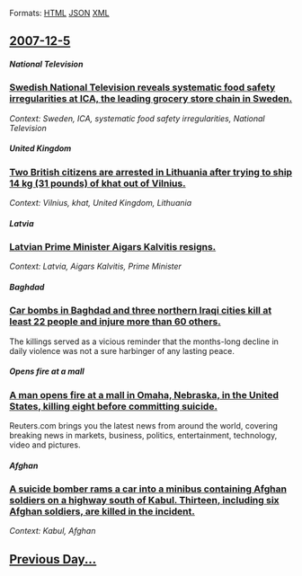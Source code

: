 
Formats: [HTML](2007/12/5/index.html)  [JSON](2007/12/5/index.json)  [XML](2007/12/5/index.xml)  

## [2007-12-5](/news/2007/12/5/index.md)

##### National Television
### [ Swedish National Television reveals systematic food safety irregularities at ICA, the leading grocery store chain in Sweden. ](/news/2007/12/5/swedish-national-television-reveals-systematic-food-safety-irregularities-at-ica-the-leading-grocery-store-chain-in-sweden.md)
_Context: Sweden, ICA, systematic food safety irregularities, National Television_

##### United Kingdom
### [ Two British citizens are arrested in Lithuania after trying to ship 14 kg (31 pounds) of khat out of Vilnius. ](/news/2007/12/5/two-british-citizens-are-arrested-in-lithuania-after-trying-to-ship-14-kg-31-pounds-of-khat-out-of-vilnius.md)
_Context: Vilnius, khat, United Kingdom, Lithuania_

##### Latvia
### [ Latvian Prime Minister Aigars Kalvitis resigns. ](/news/2007/12/5/latvian-prime-minister-aigars-kalva-tis-resigns.md)
_Context: Latvia, Aigars Kalvitis, Prime Minister_

##### Baghdad
### [ Car bombs in Baghdad and three northern Iraqi cities kill at least 22 people and injure more than 60 others. ](/news/2007/12/5/car-bombs-in-baghdad-and-three-northern-iraqi-cities-kill-at-least-22-people-and-injure-more-than-60-others.md)
The killings served as a vicious reminder that the months-long decline in daily violence was not a sure harbinger of any lasting peace.

##### Opens fire at a mall
### [ A man opens fire at a mall in Omaha, Nebraska, in the United States, killing eight before committing suicide. ](/news/2007/12/5/a-man-opens-fire-at-a-mall-in-omaha-nebraska-in-the-united-states-killing-eight-before-committing-suicide.md)
Reuters.com brings you the latest news from around the world, covering breaking news in markets, business, politics, entertainment, technology, video and pictures.

##### Afghan
### [ A suicide bomber rams a car into a minibus containing Afghan soldiers on a highway south of Kabul. Thirteen, including six Afghan soldiers, are killed in the incident. ](/news/2007/12/5/a-suicide-bomber-rams-a-car-into-a-minibus-containing-afghan-soldiers-on-a-highway-south-of-kabul-thirteen-including-six-afghan-soldiers.md)
_Context: Kabul, Afghan_

## [Previous Day...](/news/2007/12/4/index.md)

